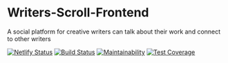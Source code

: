 # Writers-Scroll-Frontend
A social platform for creative writers can talk about their work and connect to other writers

[![Netlify Status](https://api.netlify.com/api/v1/badges/3e979c81-a866-40ad-8131-3d049da83dd6/deploy-status)](https://app.netlify.com/sites/hermes-ah/deploys) [![Build Status](https://travis-ci.org/andela/hermes-ah-frontend.svg?branch=develop)](https://travis-ci.org/andela/hermes-ah-frontend) [![Maintainability](https://api.codeclimate.com/v1/badges/494423869e319c5e138f/maintainability)](https://codeclimate.com/github/andela/hermes-ah-frontend/maintainability) [![Test Coverage](https://api.codeclimate.com/v1/badges/494423869e319c5e138f/test_coverage)](https://codeclimate.com/github/andela/hermes-ah-frontend/test_coverage)


